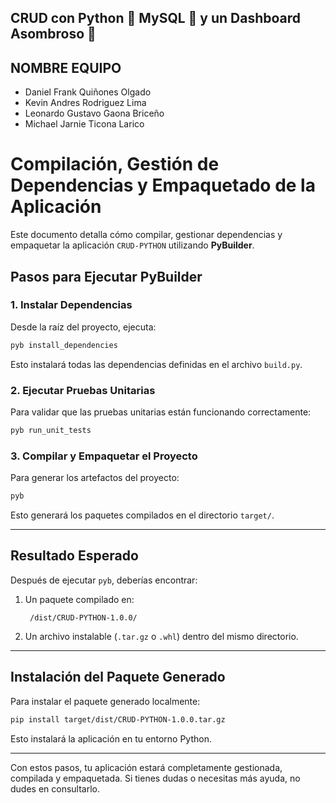 ## CRUD con Python 🐍 MySQL 💾 y un Dashboard Asombroso 🚀

## NOMBRE EQUIPO

- Daniel Frank Quiñones Olgado
- Kevin Andres Rodriguez Lima
- Leonardo Gustavo Gaona Briceño
- Michael Jarnie Ticona Larico

# Compilación, Gestión de Dependencias y Empaquetado de la Aplicación

Este documento detalla cómo compilar, gestionar dependencias y empaquetar la aplicación `CRUD-PYTHON` utilizando **PyBuilder**.

## Pasos para Ejecutar PyBuilder

### 1. Instalar Dependencias

Desde la raíz del proyecto, ejecuta:

```bash
pyb install_dependencies
```

Esto instalará todas las dependencias definidas en el archivo `build.py`.

### 2. Ejecutar Pruebas Unitarias

Para validar que las pruebas unitarias están funcionando correctamente:

```bash
pyb run_unit_tests
```

### 3. Compilar y Empaquetar el Proyecto

Para generar los artefactos del proyecto:

```bash
pyb
```

Esto generará los paquetes compilados en el directorio `target/`.

---

## Resultado Esperado

Después de ejecutar `pyb`, deberías encontrar:

1. Un paquete compilado en:

   ```
    /dist/CRUD-PYTHON-1.0.0/
   ```

2. Un archivo instalable (`.tar.gz` o `.whl`) dentro del mismo directorio.

---

## Instalación del Paquete Generado

Para instalar el paquete generado localmente:

```bash
pip install target/dist/CRUD-PYTHON-1.0.0.tar.gz
```

Esto instalará la aplicación en tu entorno Python.

---

Con estos pasos, tu aplicación estará completamente gestionada, compilada y empaquetada. Si tienes dudas o necesitas más ayuda, no dudes en consultarlo.

